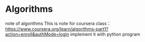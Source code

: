 # Algorithms
note of algorithms
This is note for coursera class：https://www.coursera.org/learn/algorithms-part1?action=enroll&authMode=login
implement it with python program
